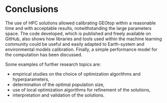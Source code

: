 # Conclusions

The use of HPC solutions allowed calibrating GEOtop within a reasonable time and with acceptable results, notwithstanding the large parameters space. The code developed, which is published and freely available on GitHub, also shows how libraries and tools used within the machine learning community could be useful and easily adapted to Earth-system and environmental models calibration. Finally, a simple performance model for the computation has been discussed.

Some examples of further research topics are:

* empirical studies on the choice of optimization algorithms and hyperparameters,
* determination of the optimal population size,  
* use of local optimization algorithms for refinement of the solutions,
* interpretation and validation of the solutions.
